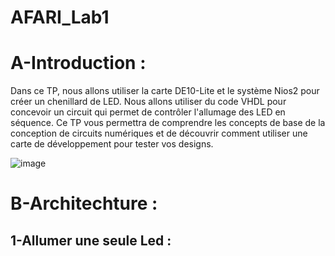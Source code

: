 # AFARI_Lab1 

# A-Introduction :

Dans ce TP, nous allons utiliser la carte DE10-Lite et le système Nios2 pour créer un chenillard de LED. Nous allons utiliser du code VHDL pour concevoir un circuit qui permet de contrôler l'allumage des LED en séquence. Ce TP vous permettra de comprendre les concepts de base de la conception de circuits numériques et de découvrir comment utiliser une carte de développement pour tester vos designs.

![image](https://user-images.githubusercontent.com/121948245/213643177-49d85134-236b-42bb-a1f5-9eef20205e37.png)

# B-Architechture :

##     1-Allumer une seule Led :

